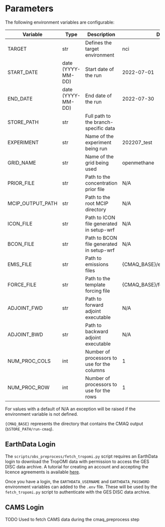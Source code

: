 # Parameters

The following environment variables are configurable:

| Variable         | Type              | Description                                 | Default                                    |
|------------------|-------------------|---------------------------------------------|--------------------------------------------|
| TARGET           | str               | Defines the target environment              | nci                                        |
| START_DATE       | date (YYYY-MM-DD) | Start date of the run                       | 2022-07-01                                 |
| END_DATE         | date (YYYY-MM-DD) | End date of the run                         | 2022-07-30                                 |
| STORE_PATH       | str               | Full path to the branch-specific data       |                                            |
| EXPERIMENT       | str               | Name of the experiment being run            | 202207_test                                |
| GRID_NAME        | str               | Name of the grid being used                 | openmethane                                |
| PRIOR_FILE       | str               | Path to the concentration prior file        | N/A                                        |
| MCIP_OUTPUT_PATH | str               | Path to the root MCIP directory             | N/A                                        |
| ICON_FILE        | str               | Path to ICON file generated in setup-wrf    | N/A                                        |
| BCON_FILE        | str               | Path to BCON file generated in setup-wrf    | N/A                                        |
| EMIS_FILE        | str               | Path to emissions files                     | {CMAQ_BASE}/emissions/emis.<YYYY-MM-DD>.nc |
| FORCE_FILE       | str               | Path to the template forcing file           | {CMAQ_BASE}/force/ADJ_FORCE.<YYYYMMDD>.nc  |
| ADJOINT_FWD      | str               | Path to forward adjoint executable          | N/A                                        |
| ADJOINT_BWD      | str               | Path to backward adjoint executable         | N/A                                        |
| NUM_PROC_COLS    | int               | Number of processors to use for the columns | 1                                          |
| NUM_PROC_ROW     | int               | Number of processors to use for the rows    | 1                                          |


For values with a default of N/A an exception will be raised if
the environment variable is not defined.

`{CMAQ_BASE}` represents the directory that contains the CMAQ output (`$STORE_PATH/run-cmaq`).


## EarthData Login

The `scripts/obs_preprocess/fetch_tropomi.py` script requires an EarthData login to download the TropOMI data
with permission to access the GES DISC data archive.
A tutorial for creating an account and accepting the licence agreements is available
[here](https://disc.gsfc.nasa.gov/earthdata-login).

Once you have a login, 
the `EARTHDATA_USERNAME` and `EARTHDATA_PASSWORD` environment variables can added to the `.env` file.
These will be used by the `fetch_tropomi.py` script to authenticate with the GES DISC data archive.

## CAMS Login
 TODO
 Used to fetch CAMS data during the cmaq_preprocess step